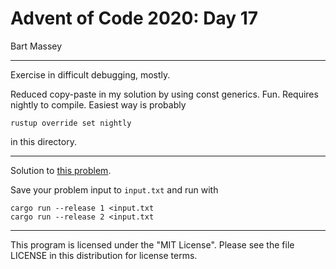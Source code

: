 # Advent of Code 2020: Day 17
Bart Massey

---

Exercise in difficult debugging, mostly.

Reduced copy-paste in my solution by using const
generics. Fun. Requires nightly to compile. Easiest
way is probably

    rustup override set nightly

in this directory.

---

Solution to [this problem](https://adventofcode.com/2020/day/17).

Save your problem input to `input.txt` and run with

    cargo run --release 1 <input.txt
    cargo run --release 2 <input.txt

---

This program is licensed under the "MIT License".
Please see the file LICENSE in this distribution
for license terms.
